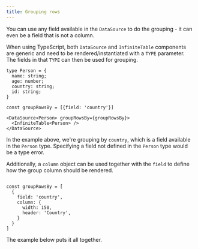 ```yaml
---
title: Grouping rows
---
```


You can use any field available in the `DataSource` to do the grouping - it can even be a field that is not a column.

<Note>

When using TypeScript, both `DataSource` and `InfiniteTable` components are generic and need to be rendered/instantiated with a `TYPE` parameter. The fields in that `TYPE` can then be used for grouping.

</Note>


```tsx
type Person = {
  name: string;
  age: number;
  country: string;
  id: string;
}

const groupRowsBy = [{field: 'country'}]

<DataSource<Person> groupRowsBy={groupRowsBy}>
  <InfiniteTable<Person> />
</DataSource>

```
In the example above, we're grouping by `country`, which is a field available in the `Person` type. Specifying a field not defined in the `Person` type would be a type error.

Additionally, a `column` object can be used together with the `field` to define how the group column should be rendered.

```tsx

const groupRowsBy = [
  {
    field: 'country',
    column: {
      width: 150,
      header: 'Country',
    }
  }
]
```

The example below puts it all together.

<Sandpack title="Simple row grouping">

```ts file=row-grouping-example.page.tsx
```
```ts file=columns.ts
```
</Sandpack>




